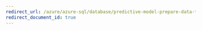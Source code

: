 ```yaml
---
redirect_url: /azure/azure-sql/database/predictive-model-prepare-data-tutorial
redirect_document_id: true
---
```

